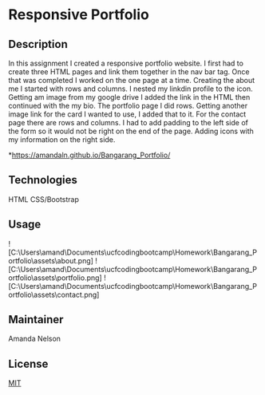 # Responsive Portfolio
## Description
In this assignment I created a responsive portfolio website. I first had to create three HTML pages and link them together in the nav bar tag. Once that was completed I worked on the one page at a time. Creating the about me I started with rows and columns. I nested my linkdin profile to the icon. Getting am image from my google drive I added the link in the HTML then continued with the my bio. The portfolio page I did rows. Getting another image link for the card I wanted to use, I added that to it. For the contact page there are rows and columns. I had to add padding to the left side of the form so it would not be right on the end of the page. Adding icons with my information on the right side. 

*https://amandaln.github.io/Bangarang_Portfolio/

## Technologies
HTML
CSS/Bootstrap

## Usage
![C:\Users\amand\Documents\ucfcodingbootcamp\Homework\Bangarang_Portfolio\assets\about.png]
![C:\Users\amand\Documents\ucfcodingbootcamp\Homework\Bangarang_Portfolio\assets\portfolio.png]
![C:\Users\amand\Documents\ucfcodingbootcamp\Homework\Bangarang_Portfolio\assets\contact.png]

## Maintainer
Amanda Nelson

## License
[MIT](https://choosealicense.com/licenses/mit/)